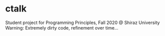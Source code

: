 # ctalk
Student project for Programming Principles, Fall 2020 @ Shiraz University  
Warning: Extremely dirty code, refinement over time...  
